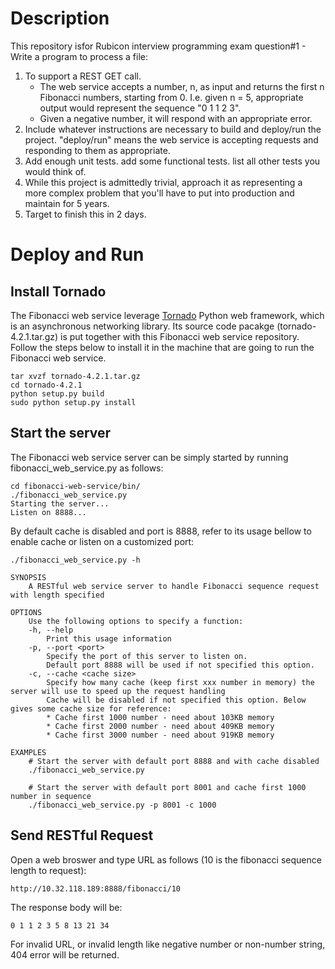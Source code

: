 # Description

This repository isfor Rubicon interview programming exam question#1 - Write a program to process a file:
1. To support a REST GET call.
    - The web service accepts a number, n, as input and returns the first n Fibonacci numbers, starting from 0. I.e. given n = 5, appropriate output would represent the sequence "0 1 1 2 3".
    - Given a negative number, it will respond with an appropriate error.
2. Include whatever instructions are necessary to build and deploy/run the project. "deploy/run" means the web service is accepting requests and responding to them as appropriate.
3. Add enough unit tests. add some functional tests. list all other tests you would think of.
4. While this project is admittedly trivial, approach it as representing a more complex problem that you'll have to put into production and maintain for 5 years.
5. Target to finish this in 2 days.

# Deploy and Run
## Install Tornado
The Fibonacci web service leverage [Tornado](http://www.tornadoweb.org/en/stable/index.html) Python web framework, which is an asynchronous networking library. Its source code pacakge (tornado-4.2.1.tar.gz) is put together with this Fibonacci web service repository. Follow the steps below to install it in the machine that are going to run the Fibonacci web service.
```
tar xvzf tornado-4.2.1.tar.gz
cd tornado-4.2.1
python setup.py build
sudo python setup.py install
```

## Start the server
The Fibonacci web service server can be simply started by running fibonacci_web_service.py as follows:
```
cd fibonacci-web-service/bin/
./fibonacci_web_service.py
Starting the server...
Listen on 8888...
```

By default cache is disabled and port is 8888, refer to its usage bellow to enable cache or listen on a customized port:
```
./fibonacci_web_service.py -h

SYNOPSIS
    A RESTful web service server to handle Fibonacci sequence request with length specified

OPTIONS
    Use the following options to specify a function:
    -h, --help
        Print this usage information
    -p, --port <port>
        Specify the port of this server to listen on.
        Default port 8888 will be used if not specified this option.
    -c, --cache <cache size>
        Specify how many cache (keep first xxx number in memory) the server will use to speed up the request handling
        Cache will be disabled if not specified this option. Below gives some cache size for reference:
        * Cache first 1000 number - need about 103KB memory
        * Cache first 2000 number - need about 409KB memory
        * Cache first 3000 number - need about 919KB memory

EXAMPLES
    # Start the server with default port 8888 and with cache disabled
    ./fibonacci_web_service.py

    # Start the server with default port 8001 and cache first 1000 number in sequence
    ./fibonacci_web_service.py -p 8001 -c 1000

```

## Send RESTful Request
Open a web broswer and type URL as follows (10 is the fibonacci sequence length to request):
```
http://10.32.118.189:8888/fibonacci/10
```

The response body will be:
```
0 1 1 2 3 5 8 13 21 34
```

For invalid URL, or invalid length like negative number or non-number string, 404 error will be returned.

